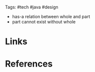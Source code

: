 Tags: #tech #java #design 

- has-a relation between whole and part
- part cannot exist without whole

# Links

# References